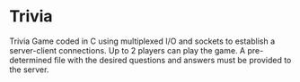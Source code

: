 # Trivia
Trivia Game coded in C using multiplexed I/O and sockets to establish a server-client connections. Up to 2 players can play the game. A pre-determined file with the desired questions and answers must be provided to the server. 
